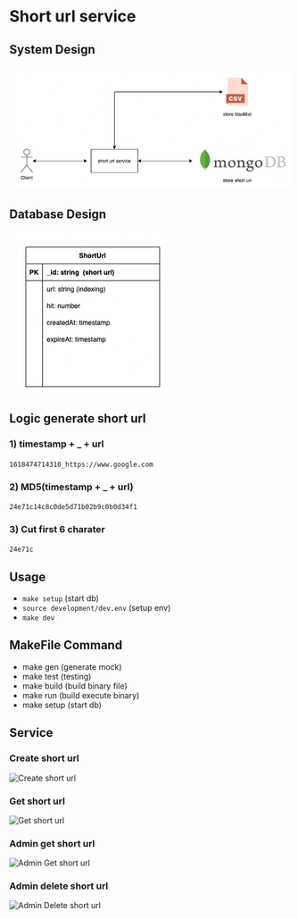 # Short url service

## System Design

![System Design](doc/system-design.png)

## Database Design

![Database Design](doc/database-design.png)

## Logic generate short url

### 1) timestamp + _ + url
```1618474714310_https://www.google.com```

### 2) MD5(timestamp + _ + url)

```24e71c14c8c0de5d71b02b9c0b0d34f1```

### 3) Cut first 6 charater

```24e71c```

## Usage

- ```make setup``` (start db)
- ```source development/dev.env``` (setup env)
- ```make dev```

## MakeFile Command

- make gen (generate mock)
- make test (testing)
- make build (build binary file)
- make run (build execute binary)
- make setup (start db)

## Service

### Create short url

![Create short url](doc/service-create-short-url.png)

### Get short url

![Get short url](doc/service-get-short-url.png)

### Admin get short url

![Admin Get short url](doc/service-admin-get-short-url.png)

### Admin delete short url

![Admin Delete short url](doc/service-admin-delete-short-url.png)
